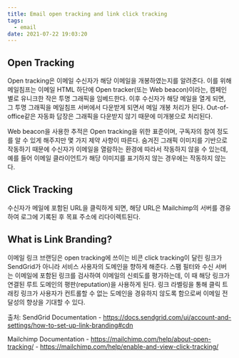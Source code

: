 ```yaml
---
title: Email open tracking and link click tracking
tags:
  - email
date: 2021-07-22 19:03:20
---
```


## Open Tracking
Open tracking은 이메일 수신자가 해당 이메일을 개봉하였는지를 알려준다. 이를 위해 메일침프는 이메일 HTML 하단에 Open tracker(또는 Web beacon)이라는, 캠페인별로 유니크한 작은 투명 그래픽을 임베드한다. 이후 수신자가 해당 메일을 열게 되면, 그 투명 그래픽을 메일침프 서버에서 다운받게 되면서 메일 개봉 처리가 된다. Out-of-office같은 자동화 답장은 그래픽을 다운받지 않기 때문에 미개봉으로 처리된다.

Web beacon을 사용한 추적은 Open tracking을 위한 표준이며, 구독자의 참여 정도를 알 수 있게 해주지만 몇 가지 제약 사항이 따른다. 숨겨진 그래픽 이미지를 기반으로 작동하기 때문에 수신자가 이메일을 열람하는 환경에 따라서 작동하지 않을 수 있는데, 예를 들어 이메일 클라이언트가 해당 이미지를 표기하지 않는 경우에는 작동하지 않는다.

## Click Tracking
수신자가 메일에 포함된 URL을 클릭하게 되면, 해당 URL은 Mailchimp의 서버를 경유하여 로그에 기록된 후 목표 주소에 리다이렉트된다. 

## What is Link Branding?
이메일 링크 브랜딩은 open tracking에 쓰이는 비콘 click tracking이 달린 링크가 SendGrid가 아니라 서비스 사용자의 도메인을 향하게 해준다. 스팸 필터와 수신 서버는 이메일에 포함된 링크를 검사하여 이메일의 신뢰도를 평가하는데, 이 때 해당 링크가 연결된 루트 도메인의 평판(reputation)을 사용하게 된다. 링크 라벨링을 통해 클릭 트래킹 링크가 사용자가 컨트롤할 수 없는 도메인을 경유하지 않도록 함으로써 이메일 전달성의 향상을 기대할 수 있다.


출처: 
SendGrid Documentation
    - https://docs.sendgrid.com/ui/account-and-settings/how-to-set-up-link-branding#cdn

Mailchimp Documentation
    - https://mailchimp.com/help/about-open-tracking/
    - https://mailchimp.com/help/enable-and-view-click-tracking/
